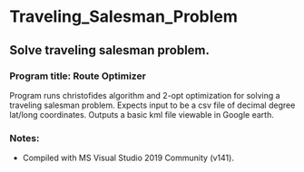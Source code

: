 # Traveling_Salesman_Problem
## Solve traveling salesman problem.

### Program title: Route Optimizer

Program runs christofides algorithm and 2-opt optimization for solving a traveling salesman problem. Expects input to be a csv file of decimal degree lat/long coordinates. Outputs a basic kml file viewable in Google earth.

### Notes:
* Compiled with MS Visual Studio 2019 Community (v141).
